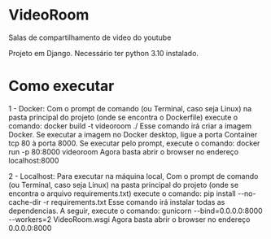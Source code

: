 # VideoRoom
Salas de compartilhamento de video do youtube

Projeto em Django. Necessário ter python 3.10 instalado.

# Como executar
 1 - Docker: Com o prompt de comando (ou Terminal, caso seja Linux) na pasta principal do projeto (onde se encontra o Dockerfile) execute o comando: 
 docker build -t videoroom ./
Esse comando irá criar a imagem Docker. Se executar a imagem no Docker desktop, ligue a porta Container tcp 80 à porta 8000. Se executar pelo prompt, 
execute o comando: docker run -p 80:8000 videoroom
Agora basta abrir o browser no endereço localhost:8000

2 - Localhost: Para executar na máquina local, Com o prompt de comando (ou Terminal, caso seja Linux) na pasta principal do projeto (onde se encontra o 
arquivo requirements.txt) execute o comando: pip install --no-cache-dir -r requirements.txt
Esse comando irá instalar todas as dependencias. A seguir, execute o comando: gunicorn --bind=0.0.0.0:8000 --workers=2 VideoRoom.wsgi
Agora basta abrir o browser no endereço 0.0.0.0:8000
